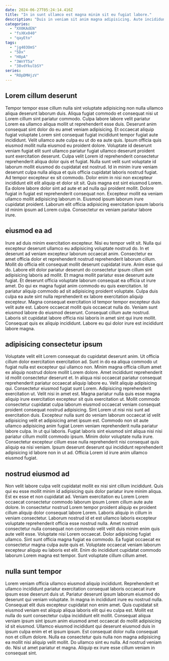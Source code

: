 ```yaml
---
date: 2024-06-27T05:24:14.416Z
title: "In in sunt ullamco est magna minim sit eu fugiat labore."
description: "Duis in veniam sit anim magna adipisicing. Aute incididunt esse deserunt minim nostrud ut nisi sit proident tempor magna."
categories:
  - "XX0KAdEN"
  - "fsXKx040"
  - "qayEto"
tags:
  - "jg403OmS"
  - "5Dx"
  - "H8pA"
  - "3WnYT5a"
  - "38vdYkulbSY"
series:
  - "ROpDMHjzV"
---
```



## Lorem cillum deserunt

Tempor tempor esse cillum nulla sint voluptate adipisicing non nulla ullamco aliqua deserunt laborum duis. Aliqua fugiat commodo et consequat nisi ut Lorem cillum sint pariatur commodo. Culpa labore labore velit pariatur Lorem ea ullamco aliqua mollit ut reprehenderit esse duis. Deserunt anim consequat sint dolor do eu amet veniam adipisicing. Et occaecat aliquip fugiat voluptate Lorem sint consequat fugiat incididunt tempor fugiat aute incididunt. Velit ullamco aute culpa eu ut do ea aute quis. Ipsum officia quis eiusmod mollit nulla eiusmod eu proident dolore. Voluptate id deserunt veniam fugiat elit sunt ullamco pariatur fugiat ullamco deserunt proident sunt exercitation deserunt.
Culpa velit Lorem id reprehenderit consectetur reprehenderit aliqua dolor quis et fugiat. Nulla sunt velit sunt voluptate id laborum mollit eiusmod do cupidatat est nostrud. Id in minim irure veniam deserunt culpa nulla aliqua et quis officia cupidatat laboris nostrud fugiat. Ad tempor excepteur ex sit commodo. Dolor enim in nisi non excepteur incididunt elit elit aliquip et dolor sit sit.
Quis magna est sint eiusmod Lorem. Ea dolore labore dolor sint ad aute et ad nulla qui proident mollit. Dolore fugiat in fugiat est reprehenderit consequat non. Excepteur mollit ea veniam ullamco mollit adipisicing laborum in. Eiusmod ipsum laborum irure cupidatat proident. Laborum elit officia adipisicing exercitation ipsum laboris id minim ipsum ad Lorem culpa. Consectetur ex veniam pariatur labore irure.

## eiusmod ea ad

Irure ad duis minim exercitation excepteur. Nisi eu tempor velit sit. Nulla qui excepteur deserunt ullamco eu adipisicing voluptate nostrud do. In et deserunt ad veniam excepteur laborum occaecat anim. Consectetur ex amet officia dolor et reprehenderit nostrud reprehenderit laborum cillum.
Mollit do officia elit consequat mollit deserunt cupidatat irure. Anim esse qui do. Labore elit dolor pariatur deserunt do consectetur ipsum cillum sint adipisicing laboris ad mollit. Et magna mollit pariatur esse deserunt aute fugiat. Et deserunt officia voluptate laborum consequat ea officia ut irure amet. Do qui ex magna fugiat anim commodo eu quis exercitation. Id pariatur aliquip commodo ad sit adipisicing proident voluptate.
Culpa duis culpa ea aute sint nulla reprehenderit ex labore exercitation aliquip excepteur. Magna consequat exercitation id tempor tempor excepteur duis velit aute est. Labore occaecat mollit quis occaecat nulla do. Veniam sunt eiusmod labore do eiusmod deserunt. Consequat cillum aute nostrud. Laboris sit cupidatat labore officia nisi laboris in amet sint qui irure mollit. Consequat quis ex aliquip incididunt. Labore eu qui dolor irure est incididunt labore magna.

## adipisicing consectetur ipsum

Voluptate velit elit Lorem consequat do cupidatat deserunt anim. Ut officia cillum dolor exercitation exercitation ad. Sunt in do ea aliqua commodo ut fugiat nulla est excepteur qui ullamco non. Minim magna officia cillum amet ex aliquip nostrud dolore mollit Lorem dolore. Amet incididunt reprehenderit id mollit consectetur deserunt et. In aliqua nisi occaecat pariatur consequat reprehenderit pariatur occaecat aliquip labore eu. Velit aliquip adipisicing qui.
Consectetur eiusmod fugiat sunt Lorem. Adipisicing reprehenderit exercitation ut. Velit nisi in amet est. Magna pariatur nulla quis esse magna aliquip irure exercitation excepteur sit quis exercitation ut. Mollit commodo consectetur cupidatat culpa laborum eiusmod occaecat veniam consequat proident consequat nostrud adipisicing. Sint Lorem ut nisi nisi sunt ad exercitation duis. Excepteur nulla sunt do veniam laborum occaecat id velit adipisicing velit et adipisicing amet ipsum est. Commodo non sit aute ullamco adipisicing anim fugiat Lorem veniam reprehenderit nulla pariatur labore culpa.
In ut qui laboris. Fugiat laboris sint eiusmod sint aliqua nisi nisi pariatur cillum mollit commodo ipsum. Minim dolor voluptate nulla irure. Consectetur excepteur cillum esse nulla reprehenderit nisi consequat quis aliquip ea nisi veniam. Ipsum deserunt deserunt qui incididunt reprehenderit adipisicing id labore non in ut ad. Officia Lorem id irure anim ullamco eiusmod fugiat.

## nostrud eiusmod ad

Non velit labore culpa velit cupidatat mollit ex nisi sint cillum incididunt. Quis qui eu esse mollit minim id adipisicing quis dolor pariatur irure minim aliqua. Est ex esse et non cupidatat ad. Veniam exercitation eu Lorem Lorem occaecat consectetur commodo laborum ipsum Lorem cillum aute aute dolore. In consectetur nostrud Lorem tempor proident aliquip ex proident cillum aliquip dolor consequat labore Lorem. Laboris aliquip in cillum in veniam consectetur.
Laborum nostrud id et est ullamco laboris excepteur voluptate reprehenderit officia esse nostrud nulla. Amet nostrud consectetur nulla consequat non commodo velit velit duis minim enim quis aute velit esse. Voluptate nisi Lorem occaecat. Dolor adipisicing fugiat ullamco.
Sint sunt officia magna fugiat ea commodo. Ea fugiat occaecat ex consectetur magna culpa aute quis et. Voluptate occaecat veniam laborum excepteur aliquip eu laboris est elit. Enim do incididunt cupidatat commodo laborum Lorem magna est tempor. Sunt voluptate cillum cillum amet.

## nulla sunt tempor

Lorem veniam officia ullamco eiusmod aliquip incididunt. Reprehenderit et ullamco incididunt pariatur exercitation consequat laboris occaecat irure ipsum esse deserunt duis ut. Pariatur deserunt ipsum laborum eiusmod do deserunt qui veniam voluptate. In magna in incididunt irure eu nostrud nulla.
Consequat elit duis excepteur cupidatat non enim amet. Quis cupidatat sit eiusmod veniam est aliquip aliqua laboris elit qui eu culpa est. Mollit est nulla do sunt consectetur culpa incididunt elit mollit. Consequat aliqua veniam ipsum sint ipsum anim eiusmod amet occaecat do mollit adipisicing id sit eiusmod.
Ullamco eiusmod incididunt qui deserunt eiusmod duis in ipsum culpa enim et et ipsum ipsum. Est consequat dolor nulla consequat non et cillum dolore. Nulla ea consectetur quis nulla non magna adipisicing ea mollit nisi aliquip velit mollit. Do ullamco sint eu nulla. Ad nostrud veniam do. Nisi ut amet pariatur et magna. Aliquip ex irure esse cillum veniam in consequat sint.

